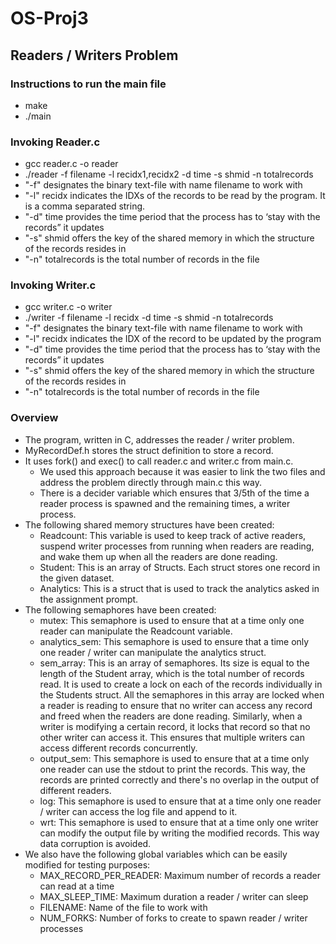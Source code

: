 # OS-Proj3
## Readers / Writers Problem

### Instructions to run the main file
- make
- ./main

### Invoking Reader.c
- gcc reader.c -o reader
- ./reader  -f filename -l recidx1,recidx2 -d time -s shmid -n totalrecords
- "-f" designates the binary text-file with name filename to work with
- "-l" recidx indicates the IDXs of the records to be read by the program. It is a comma separated string.
- "-d" time provides the time period that the process has to ‘stay with the records” it updates
- "-s" shmid offers the key of the shared memory in which the structure of the records resides in
- "-n" totalrecords is the total number of records in the file

### Invoking Writer.c
- gcc writer.c -o writer
- ./writer  -f filename -l recidx -d time -s shmid -n totalrecords
- "-f" designates the binary text-file with name filename to work with
- "-l" recidx indicates the IDX of the record to be updated by the program
- "-d" time provides the time period that the process has to ‘stay with the records” it updates
- "-s" shmid offers the key of the shared memory in which the structure of the records resides in
- "-n" totalrecords is the total number of records in the file

### Overview
- The program, written in C, addresses the reader / writer problem.
- MyRecordDef.h stores the struct definition to store a record. 
- It uses fork() and exec() to call reader.c and writer.c from main.c.
    - We used this approach because it was easier to link the two files and address the problem directly through main.c this way. 
    - There is a decider variable which ensures that 3/5th of the time a reader process is spawned and the remaining times, a writer process.   
- The following shared memory structures have been created:
    - Readcount: This variable is used to keep track of active readers, suspend writer processes from running when readers are reading, and wake them up when all the readers are done reading.
    - Student: This is an array of Structs. Each struct stores one record in the given dataset.
    - Analytics: This is a struct that is used to track the analytics asked in the assignment prompt.
- The following semaphores have been created:
    - mutex: This semaphore is used to ensure that at a time only one reader can manipulate the Readcount variable.
    - analytics_sem: This semaphore is used to ensure that a time only one reader / writer can manipulate the analytics struct.
    - sem_array: This is an array of semaphores. Its size is equal to the length of the Student array, which is the total number of records read. It is used to create a lock on each of the records individually in the Students struct. All the semaphores in this array are locked when a reader is reading to ensure that no writer can access any record and freed when the readers are done reading. Similarly, when a writer is modifying a certain record, it locks that record so that no other writer can access it. This ensures that multiple writers can access different records concurrently.
    - output_sem: This semaphore is used to ensure that at a time only one reader can use the stdout to print the records. This way, the records are printed correctly and there's no overlap in the output of different readers.
    - log: This semaphore is used to ensure that at a time only one reader / writer can access the log file and append to it. 
    - wrt: This semaphore is used to ensure that at a time only one writer can modify the output file by writing the modified records. This way data corruption is avoided.
- We also have the following global variables which can be easily modified for testing purposes:
    - MAX_RECORD_PER_READER: Maximum number of records a reader can read at a time
    - MAX_SLEEP_TIME: Maximum duration a reader / writer can sleep
    - FILENAME: Name of the file to work with
    - NUM_FORKS: Number of forks to create to spawn reader / writer processes

